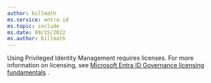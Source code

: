 ```yaml
---
author: billmath
ms.service: entra-id
ms.topic: include
ms.date: 09/15/2022
ms.author: billmath
---
```


Using Privileged Identity Management requires licenses. For more information on licensing, see [Microsoft Entra ID Governance licensing fundamentals](~/id-governance/licensing-fundamentals.md) .
